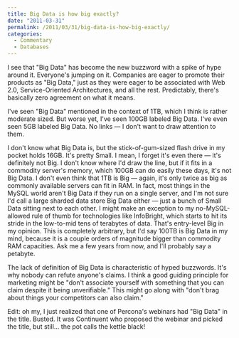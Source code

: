 ```yaml
---
title: Big Data is how big exactly?
date: "2011-03-31"
permalink: /2011/03/31/big-data-is-how-big-exactly/
categories:
  - Commentary
  - Databases
---
```

I see that "Big Data" has become the new buzzword with a spike of hype around it. Everyone's jumping on it. Companies are eager to promote their products as "Big Data," just as they were eager to be associated with Web 2.0, Service-Oriented Architectures, and all the rest. Predictably, there's basically zero agreement on what it means.

I've seen "Big Data" mentioned in the context of 1TB, which I think is rather moderate sized. But worse yet, I've seen 100GB labeled Big Data. I've even seen 5GB labeled Big Data. No links &#8212; I don't want to draw attention to them.

I don't know what Big Data is, but the stick-of-gum-sized flash drive in my pocket holds 16GB. It's pretty Small. I mean, I forget it's even there &#8212; it's definitely not Big. I don't know where I'd draw the line, but if it fits in a commodity server's memory, which 100GB can do easily these days, it's not Big Data. I don't even think that 1TB is Big &#8212; again, it's only twice as big as commonly available servers can fit in RAM. In fact, most things in the MySQL world aren't Big Data if they run on a single server, and I'm not sure I'd call a large sharded data store Big Data either &#8212; just a bunch of Small Data sitting next to each other. I might make an exception to my no-MySQL-allowed rule of thumb for technologies like InfoBright, which starts to hit its stride in the low-to-mid tens of terabytes of data. That's entry-level Big in my opinion. This is completely arbitrary, but I'd say 100TB is Big Data in my mind, because it is a couple orders of magnitude bigger than commodity RAM capacities. Ask me a few years from now, and I'll probably say a petabyte.

The lack of definition of Big Data is characteristic of hyped buzzwords. It's why nobody can refute anyone's claims. I think a good guiding principle for marketing might be "don't associate yourself with something that you can claim despite it being unverifiable." This might go along with "don't brag about things your competitors can also claim."

Edit: oh my, I just realized that one of Percona's webinars had "Big Data" in the title. Busted. It was Continuent who proposed the webinar and picked the title, but still&#8230; the pot calls the kettle black!
